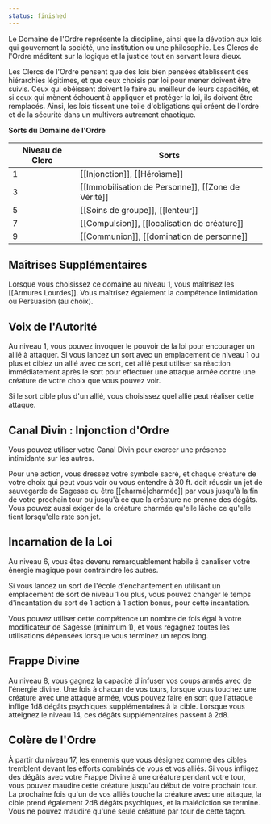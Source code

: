 ```yaml
---
status: finished
---
```

Le Domaine de l'Ordre représente la discipline, ainsi que la dévotion aux lois qui gouvernent la société, une institution ou une philosophie. Les Clercs de l'Ordre méditent sur la logique et la justice tout en servant leurs dieux.

Les Clercs de l'Ordre pensent que des lois bien pensées établissent des hiérarchies légitimes, et que ceux choisis par loi pour mener doivent être suivis. Ceux qui obéissent doivent le faire au meilleur de leurs capacités, et si ceux qui mènent échouent à appliquer et protéger la loi, ils doivent être remplacés. Ainsi, les lois tissent une toile d'obligations qui créent de l'ordre et de la sécurité dans un multivers autrement chaotique.

**Sorts du Domaine de l'Ordre**

| Niveau de Clerc | Sorts                                              |
| --------------- | -------------------------------------------------- |
| 1               | [[Injonction]], [[Héroïsme]]                       |
| 3               | [[Immobilisation de Personne]], [[Zone de Vérité]] |
| 5               | [[Soins de groupe]], [[lenteur]]                   |
| 7               | [[Compulsion]], [[localisation de créature]]       |
| 9               | [[Communion]], [[domination de personne]]          |

## Maîtrises Supplémentaires

Lorsque vous choisissez ce domaine au niveau 1, vous maîtrisez les [[Armures Lourdes]]. Vous maîtrisez également la compétence Intimidation ou Persuasion (au choix).

## Voix de l'Autorité

Au niveau 1, vous pouvez invoquer le pouvoir de la loi pour encourager un allié à attaquer. Si vous lancez un sort avec un emplacement de niveau 1 ou plus et ciblez un allié avec ce sort, cet allié peut utiliser sa réaction immédiatement après le sort pour effectuer une attaque armée contre une créature de votre choix que vous pouvez voir.

Si le sort cible plus d'un allié, vous choisissez quel allié peut réaliser cette attaque.

## Canal Divin : Injonction d'Ordre

Vous pouvez utiliser votre Canal Divin pour exercer une présence intimidante sur les autres.

Pour une action, vous dressez votre symbole sacré, et chaque créature de votre choix qui peut vous voir ou vous entendre à 30 ft. doit réussir un jet de sauvegarde de Sagesse ou être [[charmé|charmée]] par vous jusqu'à la fin de votre prochain tour ou jusqu'à ce que la créature ne prenne des dégâts. Vous pouvez aussi exiger de la créature charmée qu'elle lâche ce qu'elle tient lorsqu'elle rate son jet.

## Incarnation de la Loi

Au niveau 6, vous êtes devenu remarquablement habile à canaliser votre énergie magique pour contraindre les autres. 

Si vous lancez un sort de l'école d'enchantement en utilisant un emplacement de sort de niveau 1 ou plus, vous pouvez changer le temps d'incantation du sort de 1 action à 1 action bonus, pour cette incantation.

Vous pouvez utiliser cette compétence un nombre de fois égal à votre modificateur de Sagesse (minimum 1), et vous regagnez toutes les utilisations dépensées lorsque vous terminez un repos long.

## Frappe Divine

Au niveau 8, vous gagnez la capacité d'infuser vos coups armés avec de l'énergie divine. Une fois à chacun de vos tours, lorsque vous touchez une créature avec une attaque armée, vous pouvez faire en sort que l'attaque inflige 1d8 dégâts psychiques supplémentaires à la cible. Lorsque vous atteignez le niveau 14, ces dégâts supplémentaires passent à 2d8.

## Colère de l'Ordre

À partir du niveau 17, les ennemis que vous désignez comme des cibles tremblent devant les efforts combinés de vous et vos alliés. Si vous infligez des dégâts avec votre Frappe Divine à une créature pendant votre tour, vous pouvez maudire cette créature jusqu'au début de votre prochain tour. La prochaine fois qu'un de vos alliés touche la créature avec une attaque, la cible prend également 2d8 dégâts psychiques, et la malédiction se termine. Vous ne pouvez maudire qu'une seule créature par tour de cette façon.
